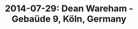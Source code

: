 ---
layout: show
title: '2014-07-29: Dean Wareham - Gebaüde 9, Köln, Germany'
name: 2014-07-29-dean-wareham-gebaude-9-koln-germany
artist-name: 'Dean Wareham'
show-venue: 'Gebaüde 9, Köln, Germany'
show-setlist: 
show-date: 2014-07-29
show-radio: 
show-lastfm: 
show-cancelled: 
performers: 
facebook-event-url: 
show-poster-url: 
show-ticket-url: 
show-venue-website: 
show-additional: 
---